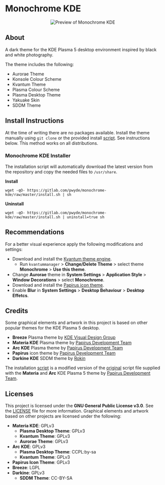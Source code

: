 # Monochrome KDE

<p align="center">
    <img src="https://gitlab.com/pwyde/monochrome-kde/raw/master/preview.png" alt="Preview of Monochrome KDE"/>
</p>

## About
A dark theme for the KDE Plasma 5 desktop environment inspired by black and white photography.

The theme includes the following:
- Aurorae Theme
- Konsole Colour Scheme
- Kvantum Theme
- Plasma Colour Scheme
- Plasma Desktop Theme
- Yakuake Skin
- SDDM Theme

## Install Instructions
At the time of writing there are no packages available. Install the theme manually using `git clone` or the provided install [script](install.sh). See instructions below. This method works on all distributions.

### Monochrome KDE Installer
The installation script will automatically download the latest version from the repository and copy the needed files to `/usr/share`.

**Install**

```
wget -qO- https://gitlab.com/pwyde/monochrome-kde/raw/master/install.sh | sh
```

**Uninstall**

```
wget -qO- https://gitlab.com/pwyde/monochrome-kde/raw/master/install.sh | uninstall=true sh
```

## Recommendations
For a better visual experience apply the following modifications and settings:

- Download and install the [Kvantum theme engine](https://github.com/tsujan/Kvantum/tree/master/Kvantum).
  - Run `kvantummanager` > **Change/Delete Theme** > select theme **Monochrome** > **Use this theme**.
- Change **Aurorae** theme in **System Settings** > **Application Style** > **Window Decorations** > select **Monochrome**.
- Download and install the [Papirus icon theme](https://github.com/PapirusDevelopmentTeam/papirus-icon-theme).
- Enable **Blur** in **System Settings** > **Desktop Behaviour** >  **Desktop Effetcs**.

## Credits
Some graphical elements and artwork in this project is based on other popular themes for the KDE Plasma 5 desktop.

- **Breeze** Plasma theme by [KDE Visual Design Group](https://www.kde.org/plasma-desktop)
- **Materia KDE** Plasma theme by [Papirus Development Team](https://github.com/PapirusDevelopmentTeam/materia-kde)
- **Arc KDE** Plasma theme by [Papirus Development Team](https://github.com/PapirusDevelopmentTeam/arc-kde)
- **Papirus** icon theme by [Papirus Development Team](https://github.com/PapirusDevelopmentTeam/papirus-icon-theme)
- **Darkine KDE** SDDM theme by [Rokin](https://github.com/Rokin05/darkine-kde)

The installation [script](install.sh) is a modified version of the [original](https://github.com/PapirusDevelopmentTeam/materia-kde/blob/master/install.sh) script file supplied with the **Materia** and **Arc** KDE Plasma 5 theme by [Papirus Development Team](https://github.com/PapirusDevelopmentTeam/papirus-icon-theme).

## Licenses
This project is licensed under the **GNU General Public License v3.0**. See the [LICENSE](LICENSE) file for more information. Graphical elements and artwork based on other projects are licensed under the following:

- **Materia KDE**: GPLv3
  - **Plasma Desktop Theme**: GPLv3
  - **Kvantum Theme**: GPLv3
  - **Aurorae Theme**: GPLv3
- **Arc KDE**: GPLv3
  - **Plasma Desktop Theme**: CCPL:by-sa
  - **Kvantum Theme**: GPLv3
- **Papirus Icon Theme**: GPLv3
- **Breeze**: LGPL
- **Darkine**: GPLv3
  - **SDDM Theme**: CC-BY-SA


